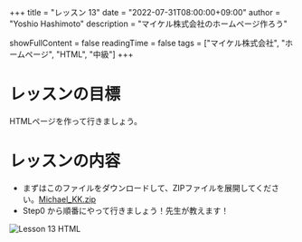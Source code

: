 +++
title = "レッスン 13"
date = "2022-07-31T08:00:00+09:00"
author = "Yoshio Hashimoto"
description = "マイケル株式会社のホームページ作ろう" 

showFullContent = false
readingTime = false
tags = ["マイケル株式会社", "ホームページ", "HTML", "中級"]
+++

# レッスンの目標
HTMLページを作って行きましょう。

# レッスンの内容

 - まずはこのファイルをダウンロードして、ZIPファイルを展開してください。[Michael_KK.zip](https://club.miura.io/Michael_KK.zip)
  - Step0 から順番にやって行きましょう！先生が教えます！

![Lesson 13 HTML](/images/lesson13.png)

